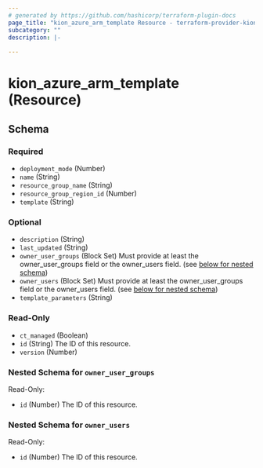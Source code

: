 ```yaml
---
# generated by https://github.com/hashicorp/terraform-plugin-docs
page_title: "kion_azure_arm_template Resource - terraform-provider-kion"
subcategory: ""
description: |-
  
---
```


# kion_azure_arm_template (Resource)





<!-- schema generated by tfplugindocs -->
## Schema

### Required

- `deployment_mode` (Number)
- `name` (String)
- `resource_group_name` (String)
- `resource_group_region_id` (Number)
- `template` (String)

### Optional

- `description` (String)
- `last_updated` (String)
- `owner_user_groups` (Block Set) Must provide at least the owner_user_groups field or the owner_users field. (see [below for nested schema](#nestedblock--owner_user_groups))
- `owner_users` (Block Set) Must provide at least the owner_user_groups field or the owner_users field. (see [below for nested schema](#nestedblock--owner_users))
- `template_parameters` (String)

### Read-Only

- `ct_managed` (Boolean)
- `id` (String) The ID of this resource.
- `version` (Number)

<a id="nestedblock--owner_user_groups"></a>
### Nested Schema for `owner_user_groups`

Read-Only:

- `id` (Number) The ID of this resource.


<a id="nestedblock--owner_users"></a>
### Nested Schema for `owner_users`

Read-Only:

- `id` (Number) The ID of this resource.


